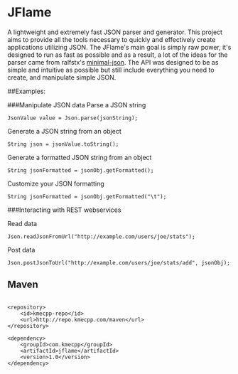 # JFlame
A lightweight and extremely fast JSON parser and generator. This project aims to provide all the tools necessary to quickly and effectively create applications utilizing JSON. The JFlame's main goal is simply raw power, it's designed to run as fast as possible and as a result, a lot of the ideas for the parser came from ralfstx's [minimal-json](https://github.com/ralfstx/minimal-json). The API was designed to be as simple and intuitive as possible but still include everything you need to create, and manipulate simple JSON.

##Examples:

###Manipulate JSON data
Parse a JSON string
```
JsonValue value = Json.parse(jsonString);
```

Generate a JSON string from an object
```
String json = jsonValue.toString();
```

Generate a formatted JSON string from an object
```
String jsonFormatted = jsonObj.getFormatted();
```

Customize your JSON formatting
```
String jsonFormatted = jsonObj.getFormatted("\t");
```

###Interacting with REST webservices

Read data
```
Json.readJsonFromUrl("http://example.com/users/joe/stats");
```

Post data
```
Json.postJsonToUrl("http://example.com/users/joe/stats/add", jsonObj);
```

## Maven
```

<repository>
	<id>kmecpp-repo</id>
	<url>http://repo.kmecpp.com/maven</url>
</repository>

<dependency>
	<groupId>com.kmecpp</groupId>
	<artifactId>jflame</artifactId>
	<version>1.0</version>
</dependency>

```
